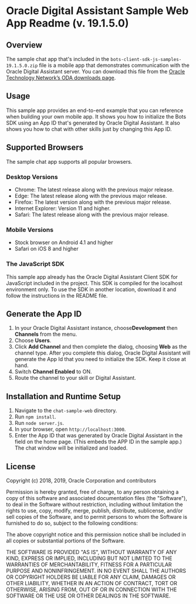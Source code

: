 # Oracle Digital Assistant Sample Web App Readme (v. 19.1.5.0)

## Overview ##
The sample chat app that's included in the `bots-client-sdk-js-samples-19.1.5.0.zip` file is a mobile app that demonstrates communication with the Oracle Digital Assistant server. You can download this file from the [Oracle Technology Network’s ODA downloads page](https://www.oracle.com/technetwork/topics/cloud/downloads/amce-downloads-4478270.html).

## Usage ##
This sample app provides an end-to-end example that you can reference when building your own mobile app. It shows you how to initialize the Bots SDK using an App ID that's generated by Oracle Digital Assistant. It also shows you how to chat with other skills just by changing this App ID.
## Supported Browsers ##

The sample chat app supports all popular browsers.
### Desktop Versions ###
- Chrome: The latest release along with the previous major release.
- Edge: The latest release along with the previous major release.
- Firefox: The latest version along with the previous major release.
- Internet Explorer: Version 11 and higher.
- Safari: The latest release along with the previous major release.
### Mobile Versions ###
- Stock browser on Android 4.1 and higher
- Safari on iOS 8 and higher
### The JavaScript SDK
This sample app already has the Oracle Digital Assistant Client SDK for JavaScript included in the project. This SDK is compiled for the localhost environment only.
To use the SDK in another location, download it and follow the instructions in the README file.

## Generate the App ID ##
1. In your Oracle Digital Assistant instance, choose**Development** then **Channels** from the menu.
1. Choose **Users**.
1. Click **Add Channel** and then complete the dialog, choosing **Web** as the channel type. After you complete this dialog, Oracle Digital Assistant will generate the App Id that you need to initialize the SDK. Keep it close at hand.
1. Switch **Channel Enabled** to ON.
1. Route the channel to your skill or Digital Assistant.

## Installation and Runtime Setup ##
1. Navigate to the `chat-sample-web` directory.
1. Run `npm install`.
1. Run `node server.js`.
1. In your browser, open `http://localhost:3000`.
1. Enter the App ID that was generated by Oracle Digital Assistant in the field on the home page. (This embeds the APP ID in the sample app.) The chat window will be initialized and loaded.

## License ##
Copyright (c) 2018, 2019, Oracle Corporation and contributors

Permission is hereby granted, free of charge, to any person obtaining a copy of this software and associated documentation files (the "Software"), to deal in the Software without restriction, including without limitation the rights to use, copy, modify, merge, publish, distribute, sublicense, and/or sell copies of the Software, and to permit persons to whom the Software is furnished to do so, subject to the following conditions:

The above copyright notice and this permission notice shall be included in all copies or substantial portions of the Software.

THE SOFTWARE IS PROVIDED "AS IS", WITHOUT WARRANTY OF ANY KIND, EXPRESS OR IMPLIED, INCLUDING BUT NOT LIMITED TO THE WARRANTIES OF MERCHANTABILITY, FITNESS FOR A PARTICULAR PURPOSE AND NONINFRINGEMENT. IN NO EVENT SHALL THE AUTHORS OR COPYRIGHT HOLDERS BE LIABLE FOR ANY CLAIM, DAMAGES OR OTHER LIABILITY, WHETHER IN AN ACTION OF CONTRACT, TORT OR OTHERWISE, ARISING FROM, OUT OF OR IN CONNECTION WITH THE SOFTWARE OR THE USE OR OTHER DEALINGS IN THE SOFTWARE.